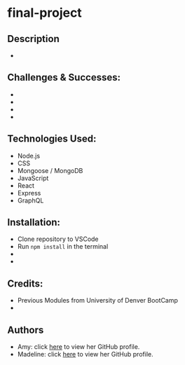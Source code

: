 # final-project
## Description
- 
## Challenges & Successes:
- 
-
-
-
## Technologies Used:
- Node.js
- CSS
- Mongoose / MongoDB
- JavaScript
- React
- Express
- GraphQL
## Installation:
- Clone repository to VSCode 
- Run `npm install` in the terminal
- 
- 
## Credits:
- Previous Modules from University of Denver BootCamp 
- 

## Authors 
- Amy: click [here](https://github.com/Akleynhans) to view her GitHub profile.
- Madeline: click [here](https://github.com/M-deline) to view her GitHub profile.



